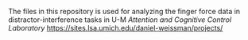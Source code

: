 The files in this repository is used for analyzing the finger force data in distractor-interference tasks in U-M *Attention and Cognitive Control Laboratory* https://sites.lsa.umich.edu/daniel-weissman/projects/
